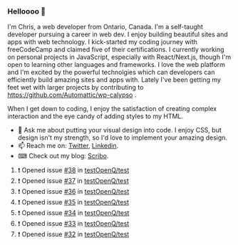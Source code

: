 ### Helloooo 👋

I'm Chris, a web developer from Ontario, Canada. I'm a self-taught developer pursuing a career in web dev. I enjoy building beautiful sites and apps with web technology.
I kick-started my coding journey with freeCodeCamp and claimed five of their certifications.  I currently working on personal projects in JavaScript, especially with React/Next.js, though I'm open to learning other languages and frameworks. I love the web platform and I'm excited by the powerful technolgies which can developers can efficiently build amazing sites and apps with. Lately I've been getting my feet wet with larger projects by contributing to https://github.com/Automattic/wp-calypso .

When I get down to coding, I enjoy the satisfaction of creating complex interaction and the eye candy of adding styles to my HTML. 

- 💬 Ask me about putting your visual design into code. I enjoy CSS, but design isn't my strength, so I'd love to implement your amazing design.
- 📫 Reach me on: [Twitter](https://twitter.com/Christo28120856), [Linkedin](https://www.linkedin.com/in/christopher-stevers-07b9a5204/).
- ⌨ Check out my blog: [Scribo](https://christopherstevers.cf).
<!--
**Christopher-Stevers/Christopher-Stevers** is a ✨ _special_ ✨ repository because its `README.md` (this file) appears on your GitHub profile.

Here are some ideas to get you started:

- 🔭 I’m currently working on ...
- 🌱 I’m currently learning ...
- 👯 I’m looking to collaborate on ...
- 🤔 I’m looking for help with ...
- 😄 Pronouns: ...
- ⚡ Fun fact: ...
-->

<!--START_SECTION:activity-->
1. ❗️ Opened issue [#38](https://github.com/testOpenQ/test/issues/38) in [testOpenQ/test](https://github.com/testOpenQ/test)
2. ❗️ Opened issue [#37](https://github.com/testOpenQ/test/issues/37) in [testOpenQ/test](https://github.com/testOpenQ/test)
3. ❗️ Opened issue [#36](https://github.com/testOpenQ/test/issues/36) in [testOpenQ/test](https://github.com/testOpenQ/test)
4. ❗️ Opened issue [#35](https://github.com/testOpenQ/test/issues/35) in [testOpenQ/test](https://github.com/testOpenQ/test)
5. ❗️ Opened issue [#34](https://github.com/testOpenQ/test/issues/34) in [testOpenQ/test](https://github.com/testOpenQ/test)
6. ❗️ Opened issue [#33](https://github.com/testOpenQ/test/issues/33) in [testOpenQ/test](https://github.com/testOpenQ/test)
7. ❗️ Opened issue [#32](https://github.com/testOpenQ/test/issues/32) in [testOpenQ/test](https://github.com/testOpenQ/test)
<!--END_SECTION:activity-->
